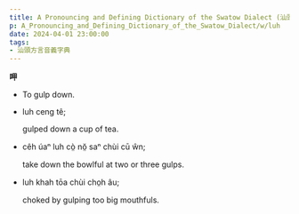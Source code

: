 ```yaml
---
title: A Pronouncing and Defining Dictionary of the Swatow Dialect (汕頭方言音義字典) / luh
p: A_Pronouncing_and_Defining_Dictionary_of_the_Swatow_Dialect/w/luh
date: 2024-04-01 23:00:00
tags: 
- 汕頭方言音義字典
---
```



**呷**
- To gulp down.

- luh ceng tê;

  gulped down a cup of tea.

- cêh úaⁿ luh cò̤ nŏ̤ saⁿ chùi cū ŵn;

  take down the bowlful at two or three gulps.

- luh khah tōa chùi cho̤h âu;

  choked by gulping too big mouthfuls.